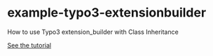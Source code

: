 # example-typo3-extensionbuilder
How to use Typo3 extension_builder with Class Inheritance

[See the tutorial](https://github.com/jkujku/example-typo3-extensionbuilder/wiki)
